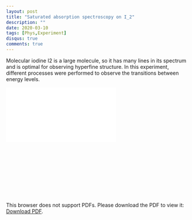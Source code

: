 ```yaml
---
layout: post
title: "Saturated absorption spectroscopy on I_2"
description: ""
date: 2020-03-10
tags: [Phys,Experiment]
disqus: true
comments: true
---
```

Molecular iodine I2 is a large molecule, so it has many lines in its spectrum and is optimal for observing hyperfine structure. In this experiment, different processes were performed to observe the transitions between energy levels.

<object data="pdfs/Espectroscopia.pdf" type="application/pdf" width="1400px" height="400px">
    <embed src="pdfs/Espectroscopia.pdf">
    
<object data="pdfs/Espectroscopiaas.pdf" type="application/pdf" width="1400px" height="400px">
    <embed src="pdfs/Espectroscopiaas.pdf">
        <p>This browser does not support PDFs. Please download the PDF to view it: <a href="pdfs/Espectroscopia.pdf">Download PDF</a>.</p>
    </embed>
</object>
<!--more-->
